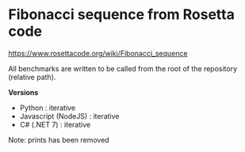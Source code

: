 # Fibonacci sequence from Rosetta code

https://www.rosettacode.org/wiki/Fibonacci_sequence

All benchmarks are written to be called from the root of the repository (relative path).

**Versions**

- Python : iterative
- Javascript (NodeJS) : iterative
- C# (.NET 7) : iterative

Note: prints has been removed